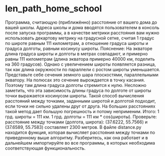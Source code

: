 # len_path_home_school
Программа, считающую (приближённо) расстояние от вашего дома до вашей школы. 
Адреса школы и дома вводятся пользователем в консоль после запуска программы, а в качестве метрики расстояния вам нужно использовать декартову метрику на градусной сетке, считая 1 градус по широте равным 111 километрам, а отношение градуса широты и градуса долготы, равным косинусу широты.  Пояснение: На экваторе длина градуса широты и долготы в метрах совпадают, и примерно равны 111 километрам (длина экватора примерно 40000 км, поделить на 360 градусов). Однако с увеличением широты появляется разница, так как длина окружности по параллели с ростом широты уменьшается. Представьте себе сечения земного шара плоскостями, параллельными экватору. На полюсах это сечение вырождается в точку касания. Поэтому там длина градуса долготы стремится к нулю. Несложно заметить, что эта зависимость длины градуса по долготе от широты точки выражается косинусом широты. Такой способ вычисления расстояний между точками, заданными широтой и долготой подходит, если точки не сильно удалены друг от друга. На больших расстояниях такой метод дает большую погрешность и потому неприменим.  Итого: 1 грд. широты = 111 км. 1 грд. долготы = 111 км * cos(широты).  Проверьте: расстояние между точками (долгота, широта): (37.6222, 55.7566) и (37.6589, 55.7583) составляет 2300 метров.  В файле distance.py находится функция, которая вычисляет расстояния между точками по приведенному выше алгоритму. Разберитесь, как она работает и в дальнейшем импортируйте во все программы, в которых необходима соответствующая функциональность.
